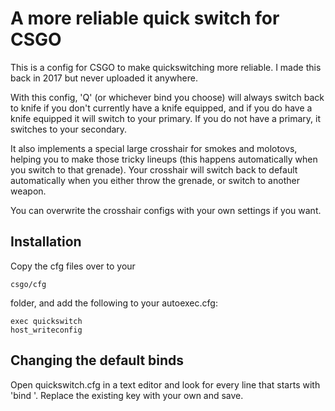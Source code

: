 # A more reliable quick switch for CSGO

This is a config for CSGO to make quickswitching more reliable. I made this back in 2017 but never uploaded it anywhere.

With this config, 'Q' (or whichever bind you choose) will always switch back to knife if you don't currently have a knife equipped, and if you do have a knife equipped it will switch to your primary. If you do not have a primary, it switches to your secondary.

It also implements a special large crosshair for smokes and molotovs, helping you to make those tricky lineups (this happens automatically when you switch to that grenade). Your crosshair will switch back to default automatically when you either throw the grenade, or switch to another weapon.

You can overwrite the crosshair configs with your own settings if you want.

## Installation

Copy the cfg files over to your
```
csgo/cfg
```
folder, and add the following to your autoexec.cfg:
```
exec quickswitch
host_writeconfig
```
## Changing the default binds
Open quickswitch.cfg in a text editor and look for every line that starts with 'bind '. Replace the existing key with your own and save.
